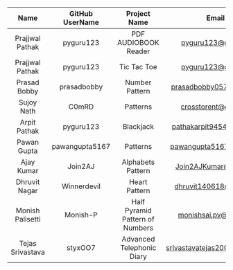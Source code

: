 |Name                    |GitHub UserName      |Project Name                 |Email Id                               |
|:----------------------:|:-------------------:|:---------------------------:|:-------------------------------------:|
|Prajjwal Pathak              |pyguru123                          |PDF AUDIOBOOK Reader                    |pyguru123@gmail.com|
|Prajjwal Pathak              |pyguru123                          |Tic Tac Toe                    |pyguru123@gmail.com|
|Prasad Bobby                 |prasadbobby                        |Number Pattern                 |prasadbobby057@gmail.com|
|Sujoy Nath                   |C0mRD                              |Patterns                       |crosstorent@gmail.com|
|Arpit Pathak                 |pyguru123                          |Blackjack                      |pathakarpit9454@gmail.com|
|Pawan Gupta                  |pawangupta5167                     |Patterns                       |pawangupta5167@gmail.com|
|Ajay Kumar                   |Join2AJ                            |Alphabets Pattern               |Join2AJKumar@gmail.com|
|  Dhruvit Nagar  |   Winnerdevil   |    Heart Pattern     | dhruvit140618@gmail.com  |
|  Monish Palisetti | Monish-P | Half Pyramid Pattern of Numbers | monishsai.pv@gmail.com |
|Tejas Srivastava             |styxOO7                            |Advanced Telephonic Diary       |srivastavatejas2002@gmail.com|